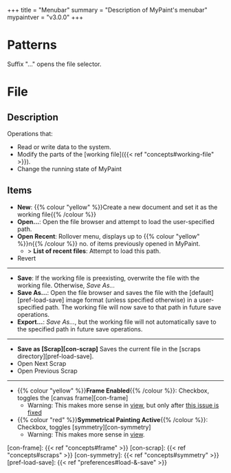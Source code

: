 +++
title = "Menubar"
summary = "Description of MyPaint's menubar"
mypaintver = "v3.0.0"
+++

# Patterns
Suffix "..." opens the file selector.

# File
## Description
Operations that:
- Read or write data to the system.
- Modify the parts of the [working file]({{< ref "concepts#working-file" >}}).
- Change the running state of MyPaint

## Items
- **New**: {{% colour "yellow" %}}Create a new document and set it as the working file{{% /colour %}}
- **Open...**: Open the file browser and attempt to load the user-specified path.
- **Open Recent**: Rollover menu, displays up to {{% colour "yellow" %}}n{{% /colour %}} no. of items previously opened in MyPaint.
    - \> **List of recent files**: Attempt to load this path.
- Revert

---

- **Save**: If the working file is preexisting, overwrite the file with the working file. Otherwise, *Save As...*
- **Save As...**: Open the file browser and saves the file with the [default][pref-load-save] image format (unless specified otherwise) in a user-specified path. The working file will now save to that path in future save operations.
- **Export...**: *Save As...*, but the working file will not automatically save to the specified path in future save operations.

---

- **Save as [Scrap][con-scrap]** Saves the current file in the [scraps directory][pref-load-save].
- Open Next Scrap
- Open Previous Scrap

---
- {{% colour "yellow" %}}**Frame Enabled**{{% /colour %}}: Checkbox, toggles the [canvas frame][con-frame]
    - Warning: This makes more sense in [view][menu-view], but only after [this issue is fixed](https://github.com/mypaint/mypaint/issues/1227)
- {{% colour "red" %}}**Symmetrical Painting Active**{{% /colour %}}: Checkbox, toggles [symmetry][con-symmetry]
    - Warning: This makes more sense in [view][menu-view].

[menu-view]: #View
[con-frame]: {{< ref "concepts#frame" >}}
[con-scrap]: {{< ref "concepts#scraps" >}}
[con-symmetry]: {{< ref "concepts#symmetry" >}}
[pref-load-save]: {{< ref "preferences#load-&-save" >}}
